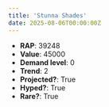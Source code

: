 ```yaml
---
title: 'Stunna Shades'
date: 2025-08-06T00:00:00Z
---
```

- **RAP**: 39248
- **Value**: 45000
- **Demand level**: 0
- **Trend**: 2
- **Projected?**: True
- **Hyped?**: True
- **Rare?**: True
